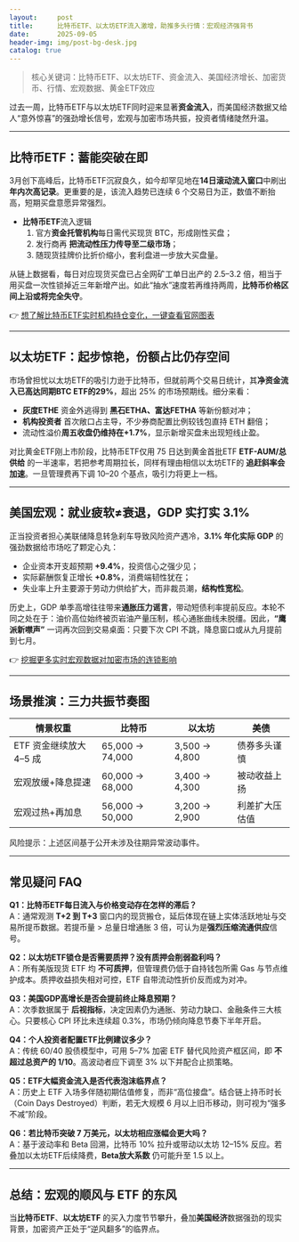 ```yaml
---
layout:     post
title:      比特币ETF、以太坊ETF流入激增，助推多头行情：宏观经济强背书
date:       2025-09-05
header-img: img/post-bg-desk.jpg
catalog: true
---
```


> 核心关键词：比特币ETF、以太坊ETF、资金流入、美国经济增长、加密货币、行情、宏观数据、黄金ETF效应

过去一周，比特币ETF与以太坊ETF同时迎来显著**资金流入**，而美国经济数据又给人“意外惊喜”的强劲增长信号，宏观与加密市场共振，投资者情绪陡然升温。

---

## 比特币ETF：蓄能突破在即

3月创下高峰后，比特币ETF沉寂良久，如今却罕见地在**14日滚动流入窗口**中刷出**年内次高记录**。更重要的是，该流入趋势已连续 6 个交易日为正，数值不断抬高，短期买盘意愿异常强烈。

- **比特币ETF**流入逻辑
  1. 官方**资金托管机构**每日需代买现货 BTC，形成刚性买盘；
  2. 发行商再 **把流动性压力传导至二级市场**；
  3. 随现货挂牌价比折价缩小，套利盘进一步放大买盘量。

从链上数据看，每日对应现货买盘已占全网矿工单日出产的 2.5–3.2 倍，相当于用买盘一次性锁掉近三年新增产出。如此“抽水”速度若再维持两周，**比特币价格区间上沿或将完全失守**。

👉 [想了解比特币ETF实时机构持仓变化，一键查看官网图表](https://okxdog.com/)

---

## 以太坊ETF：起步惊艳，份额占比仍存空间

市场曾担忧以太坊ETF的吸引力逊于比特币，但就前两个交易日统计，其**净资金流入已高达同期BTC ETF的29%**，超出 25% 的市场预期线。细分来看：

- **灰度ETHE** 资金外逃得到 **黑石ETHA、富达FETHA** 等新份额对冲；
- **机构投资者** 首次敞口占主导，不少券商配置比例较钱包直持 ETH 翻倍；
- 流动性溢价**周五收盘仍维持在+1.7%**，显示新增买盘未出现短线止盈。

对比黄金ETF刚上市阶段，比特币ETF仅用 75 日达到黄金首批ETF **ETF-AUM/总供给** 的一半速率，若把参考周期拉长，同样有理由相信以太坊ETF的 **追赶斜率会加速**。一旦管理费再下调 10–20 个基点，吸引力将更上一档。

---

## 美国宏观：就业疲软≠衰退，GDP 实打实 3.1%

正当投资者担心美联储降息转急刹车导致风险资产遇冷，**3.1% 年化实际 GDP** 的强劲数据给市场吃了颗定心丸：

- 企业资本开支超预期 **+9.4%**，投资信心之强少见；
- 实际薪酬恢复正增长 **+0.8%**，消费端韧性犹在；
- 失业率上升主要源于劳动力供给扩大，而非裁员潮，**结构性宽松**。

历史上，GDP 单季高增往往带来**通胀压力谣言**，带动短债利率提前反应。本轮不同之处在于：油价高位始终被页岩油产量压制，核心通胀曲线未脱缰。因此，**“鹰派新噤声”** 一词再次回到交易桌面：只要下次 CPI 不跳，降息窗口或从九月提前到七月。

👉 [挖掘更多实时宏观数据对加密市场的连锁影响](https://okxdog.com/)

---

## 场景推演：三力共振节奏图

| 情景权重 | 比特币 | 以太坊 | 美债 |
|---|---|---|---|
| ETF 资金继续放大 4–5 成 | 65,000 → 74,000 | 3,500 → 4,800 | 债券多头谨慎 |
| 宏观放缓+降息提速 | 60,000 → 68,000 | 3,400 → 4,300 | 被动收益上扬 |
| 宏观过热+再加息 | 56,000 → 50,000 | 3,200 → 2,900 | 利差扩大压估值 |

风险提示：上述区间基于公开未涉及往期异常波动事件。

---

## 常见疑问 FAQ

**Q1：比特币ETF每日流入与价格变动存在怎样的滞后？**  
A：通常观测 **T+2 到 T+3** 窗口内的现货搬仓，延后体现在链上实体活跃地址与交易所提币数据。若提币量 > 总量日增通胀 3 倍，可认为是**强烈压缩流通供应**信号。

**Q2：以太坊ETF锁仓是否需要质押？没有质押会削弱盈利吗？**  
A：所有美版现货 ETF 均 **不可质押**，但管理费仍低于自持钱包所需 Gas 与节点维护成本。质押收益损失相对可控，ETF 自带流动性折价反而成为对冲。

**Q3：美国GDP高增长是否会提前终止降息预期？**  
A：次季数据属于 **后视指标**，决定因素仍为通胀、劳动力缺口、金融条件三大核心。只要核心 CPI 环比未连续超 0.3%，市场仍倾向降息节奏下半年开启。

**Q4：个人投资者配置ETF比例建议多少？**  
A：传统 60/40 股债模型中，可用 5–7% 加密 ETF 替代风险资产框区间，即 **不超过总资产的 1/10**。高波动者应下调至 3% 以下并配合止损策略。

**Q5：ETF大幅资金流入是否代表泡沫临界点？**  
A：历史上 ETF 入场多伴随初期估值修复，而非“高位接盘”。结合链上持币时长（Coin Days Destroyed）判断，若无大规模 6 月以上旧币移动，则可视为“强多不减”阶段。

**Q6：若比特币突破 7 万美元，以太坊相应涨幅会更大吗？**  
A：基于波动率和 Beta 回溯，比特币 10% 拉升或带动以太坊 12–15% 反应。若叠加以太坊ETF后续降费，**Beta放大系数** 仍可能升至 1.5 以上。

---

## 总结：宏观的顺风与 ETF 的东风

当**比特币ETF**、**以太坊ETF** 的买入力度节节攀升，叠加**美国经济**数据强劲的现实背景，加密资产正处于“逆风翻多”的临界点。
